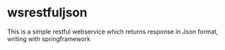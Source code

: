 # wsrestfuljson
This is a simple restful webservice which returns response in Json format, writing with springframework

